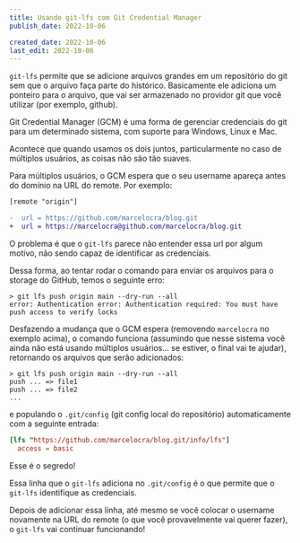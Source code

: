 ```yaml
---
title: Usando git-lfs com Git Credential Manager
publish_date: 2022-10-06

created_date: 2022-10-06
last_edit: 2022-10-06
---
```


`git-lfs` permite que se adicione arquivos grandes em um repositório do git sem
que o arquivo faça parte do histórico. Basicamente ele adiciona um ponteiro para
o arquivo, que vai ser armazenado no providor git que você utilizar (por
exemplo, github).

Git Credential Manager (GCM) é uma forma de gerenciar credenciais do git para um
determinado sistema, com suporte para Windows, Linux e Mac.

Acontece que quando usamos os dois juntos, particularmente no caso de múltiplos
usuários, as coisas não são tão suaves.

Para múltiplos usuários, o GCM espera que o seu username apareça antes do
domínio na URL do remote. Por exemplo:

```diff
[remote "origin"]

-  url = https://github.com/marcelocra/blog.git
+  url = https://marcelocra@github.com/marcelocra/blog.git
```

O problema é que o `git-lfs` parece não entender essa url por algum motivo, não
sendo capaz de identificar as credenciais.

Dessa forma, ao tentar rodar o comando para enviar os arquivos para o storage do
GitHub, temos o seguinte erro:

```shell
> git lfs push origin main --dry-run --all
error: Authentication error: Authentication required: You must have push access to verify locks
```

Desfazendo a mudança que o GCM espera (removendo `marcelocra` no exemplo acima),
o comando funciona (assumindo que nesse sistema você ainda não está usando
múltiplos usuários... se estiver, o final vai te ajudar), retornando os arquivos
que serão adicionados:

```shell
> git lfs push origin main --dry-run --all
push ... => file1
push ... => file2
...
```

e populando o `.git/config` (git config local do repositório) automaticamente
com a seguinte entrada:

```conf
[lfs "https://github.com/marcelocra/blog.git/info/lfs"]
  access = basic
```

Esse é o segredo!

Essa linha que o `git-lfs` adiciona no `.git/config` é o que permite que o
`git-lfs` identifique as credenciais.

Depois de adicionar essa linha, até mesmo se você colocar o username novamente
na URL do remote (o que você provavelmente vai querer fazer), o `git-lfs` vai
continuar funcionando!
